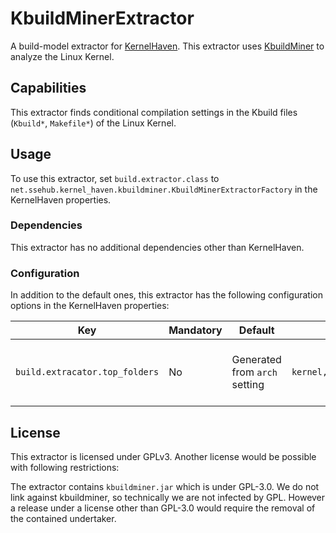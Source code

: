 # KbuildMinerExtractor

A build-model extractor for [KernelHaven](https://github.com/KernelHaven/KernelHaven).
This extractor uses [KbuildMiner](https://github.com/ckaestne/KBuildMiner) to analyze the Linux Kernel.

## Capabilities

This extractor finds conditional compilation settings in the Kbuild files (`Kbuild*`, `Makefile*`) of the Linux Kernel.

## Usage

To use this extractor, set `build.extractor.class` to `net.ssehub.kernel_haven.kbuildminer.KbuildMinerExtractorFactory` in the KernelHaven properties.

### Dependencies

This extractor has no additional dependencies other than KernelHaven.

### Configuration

In addition to the default ones, this extractor has the following configuration options in the KernelHaven properties:

| Key | Mandatory | Default | Example | Description |
|-----|-----------|---------|---------|-------------|
| `build.extracator.top_folders` | No | Generated from `arch` setting | `kernel,drivers,arch/x86` | List of top-folders to analyze in the product line. |

## License
This extractor is licensed under GPLv3. Another license would be possible with following restrictions:

The extractor contains `kbuildminer.jar` which is under GPL-3.0. We do not link against kbuildminer, so technically we are not infected by GPL. However a release under a license other than GPL-3.0 would require the removal of the contained undertaker.
